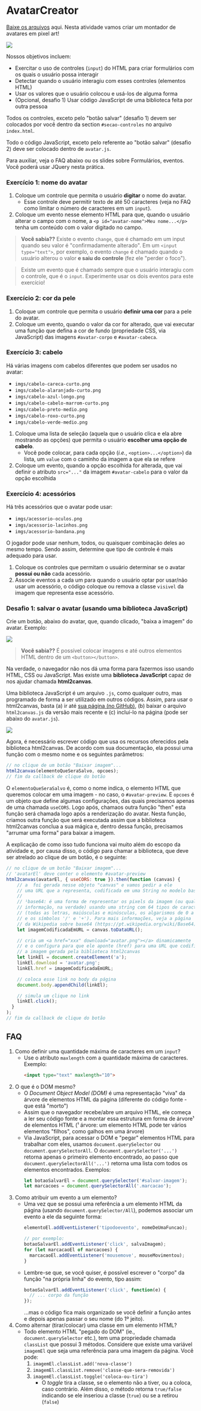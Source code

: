 # AvatarCreator

[Baixe os arquivos](https://github.com/fegemo/cefet-front-end-avatar/archive/master.zip)
aqui. Nesta atividade vamos criar um montador de avatares em pixel art!

![](docs/resultado-final.png)

Nossos objetivos incluem:

- Exercitar o uso de controles (`input`) do HTML para criar
formulários com os quais o usuário possa interagir
- Detectar quando o usuário interagiu com esses controles (elementos HTML)
- Usar os valores que o usuário colocou e usá-los de alguma forma
- (Opcional, desafio 1) Usar código JavaScript de uma biblioteca feita
  por outra pessoa

Todos os controles, exceto pelo "botão salvar" (desafio 1) devem ser
colocados por você dentro da section `#secao-controles` no arquivo `index.html`.

Todo o código JavaScript, exceto pelo referente ao "botão salvar" (desafio 2)
deve ser colocado dentro de `avatar.js`.

Para auxiliar, veja o FAQ abaixo ou os slides sobre Formulários, eventos. Você poderá usar JQuery nesta prática.

### Exercício 1: nome do avatar

1. Coloque um controle que permita o usuário **digitar** o nome do avatar.
   - Esse controle deve permitir texto de até 50 caracteres (veja no FAQ
     como limitar o número de caracteres em um `input`).
1. Coloque um evento nesse elemento HTML para que, quando o usuário alterar o
   campo com o nome, a `<p id="avatar-nome">Meu nome...</p>` tenha um
   conteúdo com o valor digitado no campo.

> **Você sabia??**
> Existe o evento `change`, que é chamado em um input quando seu valor é
> "confirmadamente alterado". Em um `<input type="text">`, por exemplo,
> o evento `change` é chamado quando o usuário alterou o valor **e saiu do**
> **controle** (fez ele "perder o foco").

> Existe um evento que é chamado sempre que o usuário interagiu com o controle,
> que é o `input`. Experimente usar os dois eventos para este exercício!

### Exercício 2: cor da pele

1. Coloque um controle que permita o usuário **definir uma cor** para a
   pele do avatar.
1. Coloque um evento, quando o valor da cor for alterado, que vai executar uma
   função que defina a cor de fundo (propriedade CSS, via JavaScript)
   das imagens `#avatar-corpo` e `#avatar-cabeca`.

### Exercício 3: cabelo

Há várias imagens com cabelos diferentes que podem ser usados no avatar:

- `imgs/cabelo-careca-curto.png`
- `imgs/cabelo-alaranjado-curto.png`
- `imgs/cabelo-azul-longo.png`
- `imgs/cabelo-cabelo-marrom-curto.png`
- `imgs/cabelo-preto-medio.png`
- `imgs/cabelo-roxo-curto.png`
- `imgs/cabelo-verde-medio.png`


1. Coloque uma lista de seleção (aquela que o usuário clica e ela abre
   mostrando as opções) que permita o usuário **escolher uma opção de cabelo**.
   - Você pode colocar, para cada opção (_i.e._, `<option>...</option>`)
     da lista, um `value` com o caminho da imagem a que ela se refere
1. Coloque um evento, quando a opção escolhida for alterada, que vai
   definir o atributo `src="..."` da imagem `#avatar-cabelo` para o valor
   da opção escolhida

<!-- ### Desafio 1: expressão facial

Há três imagens com expressões faciais (olhos, sobrancelhas, nariz e boca):

- `imgs/expressao-marota.png`
- `imgs/expressao-chatao.png`
- `imgs/expressao-pessoa-invisivel.png`

1. Use controles de "radio" com os quais o usuário pode escolher apenas
   uma opção -->

### Exercício 4: acessórios

Há três acessórios que o avatar pode usar:

- `imgs/acessorio-oculos.png`
- `imgs/acessorio-lacinhos.png`
- `imgs/acessorio-bandana.png`

O jogador pode usar nenhum, todos, ou quaisquer combinação deles ao mesmo
tempo. Sendo assim, determine que tipo de controle é mais adequado para usar.

1. Coloque os controles que permitam o usuário determinar se o avatar **possui
   ou não** cada acessório.
1. Associe eventos a cada um para quando o usuário optar por usar/não usar
   um acessório, o código coloque ou remova a classe `visivel` da imagem
   que representa esse acessório.

### Desafio 1: salvar o avatar (usando uma biblioteca JavaScript)

Crie um botão, abaixo do avatar, que, quando clicado, "baixa a imagem"
do avatar. Exemplo:

![](docs/botao-exemplo.png)

> **Você sabia??**
> É possível colocar imagens e até outros
> elementos HTML dentro de um `<button></button>`.

Na verdade, o navegador não nos dá uma forma para fazermos isso usando HTML,
CSS ou JavaScript. Mas existe uma **biblioteca JavaScript** capaz de
nos ajudar chamada **html2canvas**.

Uma biblioteca JavaScript é um arquivo `.js`, como qualquer outro, mas
programado de forma a ser utilizado em outros códigos. Assim, para usar o
html2canvas, basta (a) ir até [sua página (no GitHub)][html2canvas], (b)
baixar o arquivo `html2canvas.js` da versão mais recente e (c) incluí-lo
na página (pode ser abaixo do `avatar.js`).

![](docs/baixando-html2canvas.png)

Agora, é necessário escrever código que usa os recursos oferecidos pela
biblioteca html2canvas. De acordo com sua documentação, ela possui uma função
com o mesmo nome e os seguintes parâmetros:

```js
// no clique de um botão "Baixar imagem"...
html2canvas(elementoQueSeraSalvo, opcoes);
// fim da callback de clique do botão
```

O `elementoQueSeraSalvo` é, como o nome indica, o elemento HTML que queremos
colocar em uma imagem - no caso, o `#avatar-preview`. E `opcoes` é um
objeto que define algumas configurações, das quais precisamos apenas de uma
chamada `useCORS`. Logo após, chamaos outra função "then" esta função será chamada
logo após a renderização do avatar. Nesta função, criamos outra função que será executada assim
que a biblioteca html2canvas conclua a sua mágica e, dentro dessa função,
precisamos "arrumar uma forma" para baixar a imagem.

A explicação de como isso tudo funciona vai muito além do escopo da
atividade e, por causa disso, o código para chamar a biblioteca, que deve
ser atrelado ao clique de um botão, é o seguinte:

```js
// no clique de um botão "Baixar imagem"...
// 'avatarEl' deve conter o elemento #avatar-preview
html2canvas(avatarEl, { useCORS: true }).then(function (canvas) {
    // a  foi gerada nesse objeto "canvas" e vamos pedir a ele
    // uma URL que a representa, codificada em uma String no modelo base64¹
    //
    // ¹base64: é uma forma de representar os pixels da imagem (ou qualquer
    // informação, na verdade) usando uma string com 64 tipos de caracteres
    // (todas as letras, maiúsculas e minúsculas, os algarismos de 0 a 9
    // e os símbolos '/' e '+'). Para mais informações, veja a página
    // da Wikipedia sobre base64 (https://pt.wikipedia.org/wiki/Base64)
    let imagemCodificadaEmURL = canvas.toDataURL();

    // cria um <a href="xxx" download="avatar.png"></a> dinamicamente
    // e o configura para que ele aponte (href) para uma URL que codifica
    // a imagem gerada pela biblioteca html2canvas
    let linkEl = document.createElement('a');
    linkEl.download = 'avatar.png';
    linkEl.href = imagemCodificadaEmURL;

    // coloca esse link no body da página
    document.body.appendChild(linkEl);

    // simula um clique no link
    linkEl.click();
  }
);
// fim da callback de clique do botão
```

## FAQ

1. Como definir uma quantidade máxima de caracteres em um `input`?
   - Use o atributo `maxlength` com a quantidade máxima de caracteres. Exemplo:
     ```html
     <input type="text" maxlength="10">
     ```
1. O que é o DOM mesmo?
   - O _Document Object Model (DOM)_ é uma representação "viva" da árvore de
     elementos HTML da página (diferente do código fonte - que está "morto")
   - Assim que o navegador recebe/abre um arquivo HTML, ele começa a ler seu
     código fonte e a montar essa estrutura em forma de árvore¹ de elementos
     HTML (¹ árvore: um elemento HTML pode ter vários elementos "filhos",
     como galhos em uma árvore)
   - Via JavaScript, para acessar o DOM e "pegar" elementos HTML para trabalhar
     com eles, usamos `document.querySelector` ou `document.querySelectorAll`.
     O `document.querySelector('...')` retorna apenas o primeiro elemento
     encontrado, ao passo que `document.querySelectorAll('...')` retorna uma
     lista com todos os elementos encontrados. Exemplos:
     ```js
     let botaoSalvarEl = document.querySelector('#salvar-imagem');
     let marcacoes = document.querySelectorAll('.marcacao');
     ```
1. Como atribuir um evento a um elemento?
   - Uma vez que se possui uma referência a um elemento HTML da página
     (usando `document.querySelector/All`), podemos associar um evento a ele
     da seguinte forma:
     ```js
     elementoEl.addEventListener('tipodoevento', nomeDeUmaFuncao);

     // por exemplo:
     botaoSalvarEl.addEventListener('click', salvaImagem);
     for (let marcacaoEl of marcacoes) {
       marcacaoEl.addEventListener('mousemove', mouseMovimentou);
     }
     ```
   - Lembre-se que, se você quiser, é possível escrever o "corpo" da função
     "na própria linha" do evento, tipo assim:
     ```js
     botaoSalvarEl.addEventListener('click', function(e) {
       // ... corpo da função
     });
     ```
     ...mas o código fica mais organizado se você definir a função antes e
     depois apenas passar o seu nome (do 1º jeito).     
1. Como alternar (tirar/colocar) uma classe em um elemento HTML?
   - Todo elemento HTML "pegado do DOM" (ie., `document.querySelector` etc.),
     tem uma propriedade chamada `classList` que possui 3 métodos. Considere
     que existe uma variável `imagemEl` que seja uma referência para uma imagem
     da página. Você pode:
     1. `imagemEl.classList.add('nova-classe')`
     1. `imagemEl.classList.remove('classe-que-sera-removida')`
     1. `imagemEl.classList.toggle('coloca-ou-tira')`
        - O _toggle_ tira a classe, se o elemento não a tiver, ou a coloca,
          caso contrário. Além disso, o método retorna `true/false` indicando
          se ele inseriou a classe (`true`) ou se a retirou (`false`)


[html2canvas]: https://github.com/niklasvh/html2canvas/releases
